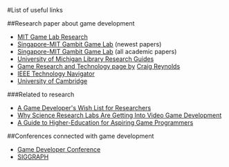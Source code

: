 #List of useful links

##Research paper about game development

- [MIT Game Lab Research](http://gamelab.mit.edu/research/)
- [Singapore-MIT Gambit Game Lab](http://gambit.mit.edu/readme/index.php) (newest papers)
- [Singapore-MIT Gambit Game Lab](http://gambit.mit.edu/readme/papers/) (all academic papers)
- [University of Michigan Library Research Guides](http://guides.lib.umich.edu/content.php?pid=105232&sid=824036)
- [Game Research and Technology page by](http://www.red3d.com/cwr/games/) [Craig Reynolds](http://www.red3d.com/cwr/)
- [IEEE Technology Navigator](http://technav.ieee.org/tag/3668/game-development)
- [University of Cambridge](http://www.cl.cam.ac.uk/teaching/0910/RSL/)

###Related to research
- [A Game Developer's Wish List for Researchers](http://chrishecker.com/A_Game_Developer's_Wish_List_for_Researchers)
- [Why Science Research Labs Are Getting Into Video Game Development](http://www.fastcolabs.com/3031919/why-science-research-labs-are-getting-into-video-game-development)
- [A Guide to Higher-Education for Aspiring Game Programmers](http://takinginitiative.wordpress.com/2011/10/11/a-guide-to-higher-education-for-aspiring-game-programmers/)

##Conferences connected with game development

- [Game Developer Conference](http://www.gdconf.com/)
- [SIGGRAPH](http://siggraph.org)
